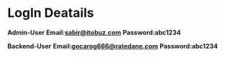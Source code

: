 # LogIn Deatails

**Admin-User**
**Email:sabir@itobuz.com**
**Password:abc1234**

**Backend-User**
**Email:gocarog666@ratedane.com**
**Password:abc1234**
